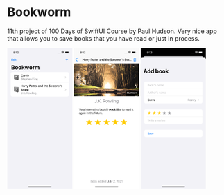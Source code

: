 # Bookworm
11th project of 100 Days of SwiftUI Course by Paul Hudson. Very nice app that allows you to save books that you have read or just in process. 

<img src="bookworm_screenshot_1.png" width = "150" > <img src="bookworm_screenshot_2.png" width = "150" > <img src="bookworm_screenshot_3.png" width = "150" >
